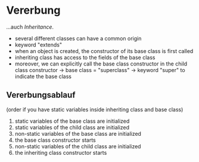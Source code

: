 # Vererbung

...auch _Inheritance_.

- several different classes can have a common origin
- keyword "extends"
- when an object is created, the constructor of its base class is first called
- inheriting class has access to the fields of the base class
- moreover, we can explicitly call the base class constructor in the child class constructor
  -> base class = "superclass"
  -> keyword "super" to indicate the base class

## Vererbungsablauf

(order if you have static variables inside inheriting class and base class)

1. static variables of the base class are initialized
2. static variables of the child class are initialized
3. non-static variables of the base class are initialized
4. the base class constructor starts
5. non-static variables of the child class are initialized
6. the inheriting class constructor starts
